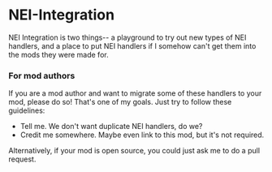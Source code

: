 NEI-Integration
===============

NEI Integration is two things-- a playground to try out new types of NEI handlers, and a place to put NEI handlers if I somehow can't get them into the mods they were made for.  
  
### For mod authors
If you are a mod author and want to migrate some of these handlers to your mod, please do so! That's one of my goals. Just try to follow these guidelines:
- Tell me. We don't want duplicate NEI handlers, do we?
- Credit me somewhere. Maybe even link to this mod, but it's not required.

Alternatively, if your mod is open source, you could just ask me to do a pull request.
